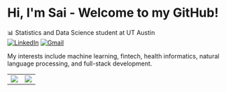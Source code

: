 # Hi, I'm Sai - Welcome to my GitHub!

📊 Statistics and Data Science student at UT Austin  
[![LinkedIn](https://img.shields.io/badge/LINKEDIN-0A66C2?style=flat-square&logo=linkedin&logoColor=white)]([https://www.linkedin.com/in/sai-preetam-earanti-580717285/])
[![Gmail](https://img.shields.io/badge/GMAIL-D14836?style=flat-square&logo=gmail&logoColor=white)](mailto:saipreetam.earanti@utexas.edu)

My interests include machine learning, fintech, health informatics, natural language processing, and full-stack development.

<table>
  <tr>
    <td>
      <img align="center" src="https://github-readme-stats.vercel.app/api?username=TheSaiEaranti&show_icons=true&theme=tokyonight&hide_title=true&include_all_commits=true&hide_border=true" />
    </td>
    <td>
      <img align="center" src="https://github-readme-stats.vercel.app/api/top-langs/?username=TheSaiEaranti&layout=compact&theme=tokyonight&hide_title=true&hide_border=true&exclude_repo=helphub,TheSaiEaranti" />
    </td>
  </tr>
</table>

